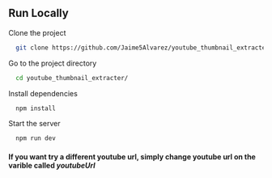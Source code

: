 
## Run Locally

Clone the project

```bash
  git clone https://github.com/Jaime5Alvarez/youtube_thumbnail_extracter.git 
```

Go to the project directory

```bash
  cd youtube_thumbnail_extracter/
```

Install dependencies

```bash
  npm install
```

Start the server

```bash
  npm run dev
```
#### If you want try a different youtube url, simply change youtube url on the varible called *youtubeUrl*
